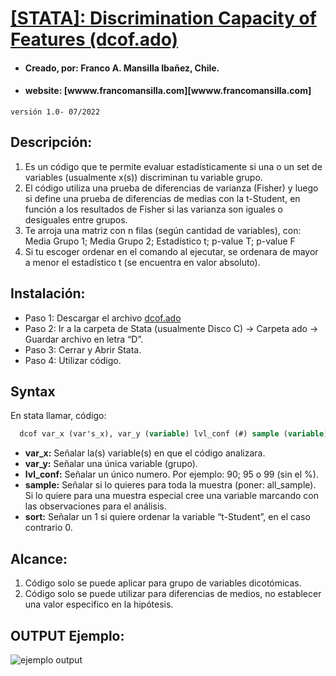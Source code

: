 # [[STATA]: Discrimination Capacity of Features (dcof.ado)](https://drive.google.com/open?id=15rDmvm-mMWcooGO6Rxw0jwr5y76AX3SX&authuser=fmansilla%40fen.uchile.cl&usp=drive_fs) 

- #### Creado, por: Franco A. Mansilla Ibañez, Chile.
- #### website: [wwww.francomansilla.com][wwww.francomansilla.com]

`versión 1.0- 07/2022`

## Descripción: 

1. Es un código que te permite evaluar estadísticamente si una o un set de variables (usualmente x(s)) discriminan tu variable grupo.
2. El código utiliza una prueba de diferencias de varianza (Fisher) y luego si define una prueba de diferencias de medias con la t-Student, en función a los resultados de Fisher si las varianza son iguales o desiguales entre grupos.
3. Te arroja una matriz con n filas (según cantidad de variables), con: Media Grupo 1; Media Grupo 2; Estadístico t; p-value T; p-value F
4. Si tu escoger ordenar en el comando al ejecutar, se ordenara de mayor a menor el estadístico t (se encuentra en valor absoluto).


## Instalación:
- Paso 1: Descargar el archivo [dcof.ado](https://drive.google.com/open?id=15rDmvm-mMWcooGO6Rxw0jwr5y76AX3SX&authuser=fmansilla%40fen.uchile.cl&usp=drive_fs)
- Paso 2: Ir a la carpeta de Stata (usualmente Disco C) -> Carpeta ado -> Guardar archivo en letra “D”.
- Paso 3: Cerrar y Abrir Stata. 
- Paso 4: Utilizar código.

## Syntax 

En stata llamar, código:

```stata
  dcof var_x (var's_x), var_y (variable) lvl_conf (#) sample (variable) sort (#)
```

- **var_x:** Señalar la(s) variable(s) en que el código analizara. 
- **var_y:** Señalar una única variable (grupo).
- **lvl_conf:** Señalar un único numero. Por ejemplo: 90; 95 o 99 (sin el %).
- **sample:** Señalar si lo quieres para toda la muestra (poner: all_sample). Si lo quiere para una muestra especial cree una variable marcando con las observaciones para el análisis. 
- **sort:** Señalar un 1 si quiere ordenar la variable “t-Student”, en el caso contrario 0. 

## Alcance:

1. Código solo se puede aplicar para grupo de variables dicotómicas. 
2. Código solo se puede utilizar para diferencias de medios, no establecer una valor especifico en la hipótesis. 

## OUTPUT Ejemplo:
![ejemplo output](https://github.com/fmansillaib/stata_Finesse/blob/main/1.ejemplo_output.png)

